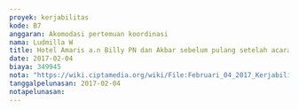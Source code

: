 ```yaml
---
proyek: kerjabilitas
kode: B7
anggaran: Akomodasi pertemuan koordinasi
nama: Ludmilla W
title: Hotel Amaris a.n Billy PN dan Akbar sebelum pulang setelah acara koordinasi Kerjabilitas
date: 2017-02-04
biaya: 349945
nota: "https://wiki.ciptamedia.org/wiki/File:Februari_04_2017_Kerjabilitas_B7_penginapan_Amaris_Akbar.png"
tanggalpelunasan: 2017-02-04
notapelunasan:
---
```

